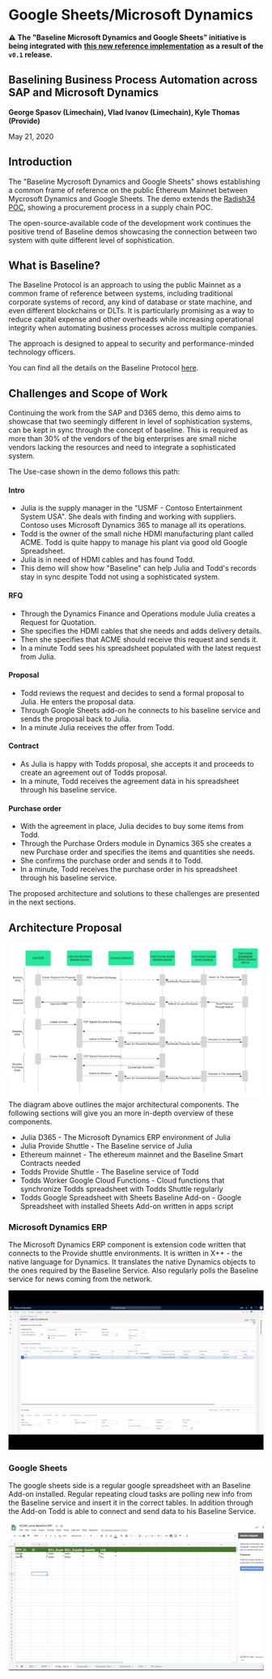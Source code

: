# Google Sheets/Microsoft Dynamics

**⚠️ The "Baseline Microsoft Dynamics and Google Sheets" initiative is being integrated with** [**this new reference implementation**](../../) **as a result of the `v0.1` release.**

## Baselining Business Process Automation across SAP and Microsoft Dynamics

**George Spasov (Limechain), Vlad Ivanov (Limechain), Kyle Thomas (Provide)**

May 21, 2020

## Introduction

The "Baseline Mycrosoft Dynamics and Google Sheets" shows establishing a common frame of reference on the public Ethereum Mainnet between Mycrosoft Dynamics and Google Sheets. The demo extends the [Radish34 POC](../deprecated-work/radish34/radish34-explained.md), showing a procurement process in a supply chain POC.

The open-source-available code of the development work continues the positive trend of Baseline demos showcasing the connection between two system with quite different level of sophistication.

## What is Baseline?

The Baseline Protocol is an approach to using the public Mainnet as a common frame of reference between systems, including traditional corporate systems of record, any kind of database or state machine, and even different blockchains or DLTs. It is particularly promising as a way to reduce capital expense and other overheads while increasing operational integrity when automating business processes across multiple companies.

The approach is designed to appeal to security and performance-minded technology officers.

You can find all the details on the Baseline Protocol [here](../baseline-protocol/the-baseline-protocol.md).

## Challenges and Scope of Work

Continuing the work from the SAP and D365 demo, this demo aims to showcase that two seemingly different in level of sophistication systems, can be kept in sync through the concept of baseline. This is required as more than 30% of the vendors of the big enterprises are small niche vendors lacking the resources and need to integrate a sophisticated system.

The Use-case shown in the demo follows this path:

#### Intro

* Julia is the supply manager in the "USMF - Contoso Entertainment System USA". She deals with finding and working with suppliers. Contoso uses Microsoft Dynamics 365 to manage all its operations.
* Todd is the owner of the small niche HDMI manufacturing plant called ACME. Todd is quite happy to manage his plant via good old Google Spreadsheet.
* Julia is in need of HDMI cables and has found Todd.
* This demo will show how "Baseline" can help Julia and Todd's records stay in sync despite Todd not using a sophisticated system.

#### RFQ

* Through the Dynamics Finance and Operations module Julia creates a Request for Quotation.
* She specifies the HDMI cables that she needs and adds delivery details.
* Then she specifies that ACME should receive this request and sends it.
* In a minute Todd sees his spreadsheet populated with the latest request from Julia.

#### Proposal

* Todd reviews the request and decides to send a formal proposal to Julia. He enters the proposal data.
* Through Google Sheets add-on he connects to his baseline service and sends the proposal back to Julia.
* In a minute Julia receives the offer from Todd.

#### Contract

* As Julia is happy with Todds proposal, she accepts it and proceeds to create an agreement out of Todds proposal.
* In a minute, Todd receives the agreement data in his spreadsheet through his baseline service.

#### Purchase order

* With the agreement in place, Julia decides to buy some items from Todd.
* Through the Purchase Orders module in Dynamics 365 she creates a new Purchase order and specifies the items and quantities she needs.
* She confirms the purchase order and sends it to Todd.
* In a minute, Todd receives the purchase order in his spreadsheet through his baseline service.

The proposed architecture and solutions to these challenges are presented in the next sections.

## Architecture Proposal

![Sequence Diagram](../../examples/bri-1/lib/google-sheets-connector/images/sequence-diagram.png) The diagram above outlines the major architectural components. The following sections will give you an more in-depth overview of these components.

* Julia D365 - The Microsoft Dynamics ERP environment of Julia
* Julia Provide Shuttle - The Baseline service of Julia
* Ethereum mainnet - The ethereum mainnet and the Baseline Smart Contracts needed
* Todds Provide Shuttle - The Baseline service of Todd
* Todds Worker Google Cloud Functions - Cloud functions that synchronize Todds spreadsheet with Todds Shuttle regularly
* Todds Google Spreadsheet with Sheets Baseline Add-on - Google Spreadsheet with installed Sheets Add-on written in apps script

### Microsoft Dynamics ERP

The Microsoft Dynamics ERP component is extension code written that connects to the Provide shuttle environments. It is written in X++ - the native language for Dynamics. It translates the native Dynamics objects to the ones required by the Baseline Service. Also regularly polls the Baseline service for news coming from the network.

![Microsoft Dynamics](../../examples/bri-1/lib/google-sheets-connector/images/dynamics.png)

### Google Sheets

The google sheets side is a regular google spreadsheet with an Baseline Add-on installed. Regular repeating cloud tasks are polling new info from the Baseline service and insert it in the correct tables. In addition through the Add-on Todd is able to connect and send data to his Baseline Service.

![Google Sheets](../../examples/bri-1/lib/google-sheets-connector/images/sheets.png)
